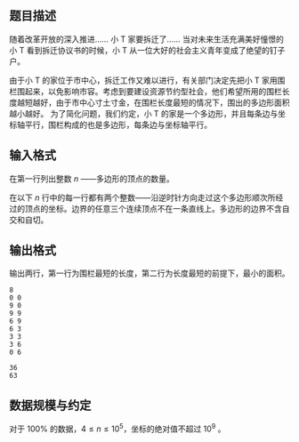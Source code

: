 ## 题目描述

随着改革开放的深入推进…… 小 T 家要拆迁了…… 当对未来生活充满美好憧憬的小 T 看到拆迁协议书的时候，小 T 从一位大好的社会主义青年变成了绝望的钉子户。

由于小 T 的家位于市中心，拆迁工作又难以进行，有关部门决定先把小 T 家用围栏围起来，以免影响市容。考虑到要建设资源节约型社会，他们希望所用的围栏长度越短越好，由于市中心寸土寸金，在围栏长度最短的情况下，围出的多边形面积越小越好。 为了简化问题，我们约定，小 T 的家是一个多边形，并且每条边与坐标轴平行，围栏构成的也是多边形，每条边与坐标轴平行。

## 输入格式

在第一行列出整数 $n$ ——多边形的顶点的数量。

在以下 $n$ 行中的每一行都有两个整数——沿逆时针方向走过这个多边形顺次所经过的顶点的坐标。边界的任意三个连续顶点不在一条直线上。多边形的边界不含自交和自切。

## 输出格式

输出两行，第一行为围栏最短的长度，第二行为长度最短的前提下，最小的面积。

```input1
8
0 0
9 0
9 9
6 9
6 3
3 3
3 6
0 6
```

```output1
36
63
```

## 数据规模与约定

对于 $100\%$ 的数据，$4\le n\le 10^5$，坐标的绝对值不超过 $10^9$ 。

